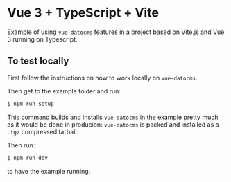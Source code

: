 # Vue 3 + TypeScript + Vite

Example of using `vue-datocms` features in a project based on Vite.js and Vue 3 running on Typescript.

## To test locally

First follow the instructions on how to work locally on `vue-datocms`.

Then get to the example folder and run:

```bash
$ npm run setup
```

This command builds and installs `vue-datocms` in the example pretty much as it would be done in producion: `vue-datocms` is packed and installed as a `.tgz` compressed tarball.

Then run:

```bash
$ npm run dev
```

to have the example running.
